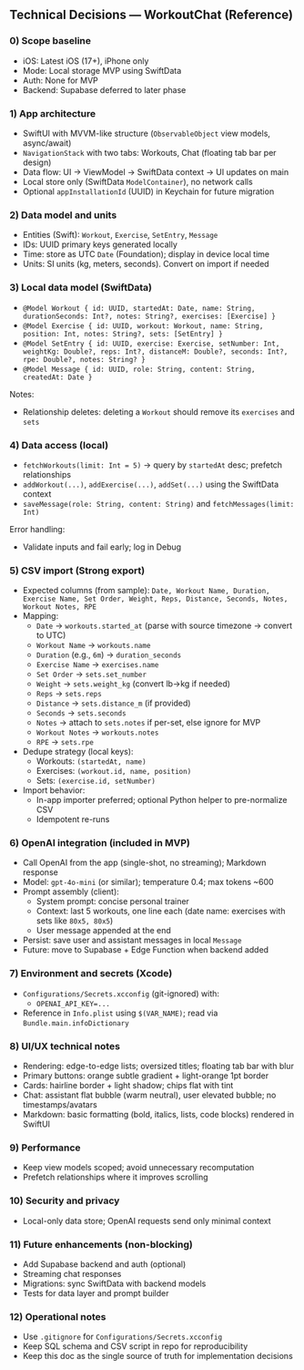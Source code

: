 ## Technical Decisions — WorkoutChat (Reference)

### 0) Scope baseline

- iOS: Latest iOS (17+), iPhone only
- Mode: Local storage MVP using SwiftData
- Auth: None for MVP
- Backend: Supabase deferred to later phase

### 1) App architecture

- SwiftUI with MVVM-like structure (`ObservableObject` view models, async/await)
- `NavigationStack` with two tabs: Workouts, Chat (floating tab bar per design)
- Data flow: UI → ViewModel → SwiftData context → UI updates on main
- Local store only (SwiftData `ModelContainer`), no network calls
- Optional `appInstallationId` (UUID) in Keychain for future migration

### 2) Data model and units

- Entities (Swift): `Workout`, `Exercise`, `SetEntry`, `Message`
- IDs: UUID primary keys generated locally
- Time: store as UTC `Date` (Foundation); display in device local time
- Units: SI units (kg, meters, seconds). Convert on import if needed

### 3) Local data model (SwiftData)

- `@Model Workout { id: UUID, startedAt: Date, name: String, durationSeconds: Int?, notes: String?, exercises: [Exercise] }`
- `@Model Exercise { id: UUID, workout: Workout, name: String, position: Int, notes: String?, sets: [SetEntry] }`
- `@Model SetEntry { id: UUID, exercise: Exercise, setNumber: Int, weightKg: Double?, reps: Int?, distanceM: Double?, seconds: Int?, rpe: Double?, notes: String? }`
- `@Model Message { id: UUID, role: String, content: String, createdAt: Date }`

Notes:

- Relationship deletes: deleting a `Workout` should remove its `exercises` and `sets`

### 4) Data access (local)

- `fetchWorkouts(limit: Int = 5)` → query by `startedAt` desc; prefetch relationships
- `addWorkout(...)`, `addExercise(...)`, `addSet(...)` using the SwiftData context
- `saveMessage(role: String, content: String)` and `fetchMessages(limit: Int)`

Error handling:

- Validate inputs and fail early; log in Debug

### 5) CSV import (Strong export)

- Expected columns (from sample): `Date, Workout Name, Duration, Exercise Name, Set Order, Weight, Reps, Distance, Seconds, Notes, Workout Notes, RPE`
- Mapping:
  - `Date` → `workouts.started_at` (parse with source timezone → convert to UTC)
  - `Workout Name` → `workouts.name`
  - `Duration` (e.g., `6m`) → `duration_seconds`
  - `Exercise Name` → `exercises.name`
  - `Set Order` → `sets.set_number`
  - `Weight` → `sets.weight_kg` (convert lb→kg if needed)
  - `Reps` → `sets.reps`
  - `Distance` → `sets.distance_m` (if provided)
  - `Seconds` → `sets.seconds`
  - `Notes` → attach to `sets.notes` if per-set, else ignore for MVP
  - `Workout Notes` → `workouts.notes`
  - `RPE` → `sets.rpe`
- Dedupe strategy (local keys):
  - Workouts: `(startedAt, name)`
  - Exercises: `(workout.id, name, position)`
  - Sets: `(exercise.id, setNumber)`
- Import behavior:
  - In-app importer preferred; optional Python helper to pre-normalize CSV
  - Idempotent re-runs

### 6) OpenAI integration (included in MVP)

- Call OpenAI from the app (single-shot, no streaming); Markdown response
- Model: `gpt-4o-mini` (or similar); temperature 0.4; max tokens ~600
- Prompt assembly (client):
  - System prompt: concise personal trainer
  - Context: last 5 workouts, one line each (date name: exercises with sets like `80x5, 80x5`)
  - User message appended at the end
- Persist: save user and assistant messages in local `Message`
- Future: move to Supabase + Edge Function when backend added

### 7) Environment and secrets (Xcode)

- `Configurations/Secrets.xcconfig` (git-ignored) with:
  - `OPENAI_API_KEY=...`
- Reference in `Info.plist` using `$(VAR_NAME)`; read via `Bundle.main.infoDictionary`

### 8) UI/UX technical notes

- Rendering: edge-to-edge lists; oversized titles; floating tab bar with blur
- Primary buttons: orange subtle gradient + light-orange 1pt border
- Cards: hairline border + light shadow; chips flat with tint
- Chat: assistant flat bubble (warm neutral), user elevated bubble; no timestamps/avatars
- Markdown: basic formatting (bold, italics, lists, code blocks) rendered in SwiftUI

### 9) Performance

- Keep view models scoped; avoid unnecessary recomputation
- Prefetch relationships where it improves scrolling

### 10) Security and privacy

- Local-only data store; OpenAI requests send only minimal context

### 11) Future enhancements (non-blocking)

- Add Supabase backend and auth (optional)
- Streaming chat responses
- Migrations: sync SwiftData with backend models
- Tests for data layer and prompt builder

### 12) Operational notes

- Use `.gitignore` for `Configurations/Secrets.xcconfig`
- Keep SQL schema and CSV script in repo for reproducibility
- Keep this doc as the single source of truth for implementation decisions
